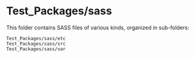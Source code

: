 # Test_Packages/sass

This folder contains SASS files of various kinds, organized in sub-folders:

    Test_Packages/sass/etc
    Test_Packages/sass/src
    Test_Packages/sass/var
